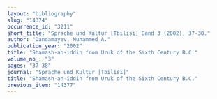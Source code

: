 ```yaml
---
layout: "bibliography"
slug: "14374"
occurrence_id: "3211"
short_title: "Sprache und Kultur [Tbilisi] Band 3 (2002), 37-38."
author: "Dandamayev, Muhammed A."
publication_year: "2002"
title: "Shamash-ah-iddin from Uruk of the Sixth Century B.C."
volume_no_: "3"
pages: "37-38"
journal: "Sprache und Kultur [Tbilisi]"
title: "Shamash-ah-iddin from Uruk of the Sixth Century B.C."
previous_item: "14377"
---
```


